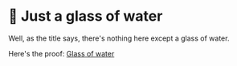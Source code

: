 # 🌊 Just a glass of water

Well, as the title says, there's nothing here except a glass of water.

Here's the proof:
[Glass of water](https://just-a-glass-of-water.netlify.app/)